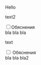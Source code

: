 Hello

<link rel="stylesheet" href="../techno.css?">

text2

<div><input type="checkbox" class="switch-label" id=xxx><label class=explanationbutton for=xxx><span class="switch-label">Обяснения</span></label>
<div class="explanation">
	bla bla bla
</div> 
</div>

text

<div> 
<input type="checkbox" class="switch-label" id=xxx2>
	 <label class=explanationbutton for=xxx2><span class="switch-label">Обяснения</span></label>
	 <div class="explanation">
			bla bla bla2
	 </div> 
 </div>
